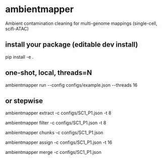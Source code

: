 # ambientmapper
Ambient contamination cleaning for multi-genome mappings (single-cell, scifi-ATAC)

## install your package (editable dev install)
pip install -e .

## one-shot, local, threads=N
ambientmapper run --config configs/example.json --threads 16

## or stepwise

ambientmapper extract -c configs/SC1_P1.json -t 8

ambientmapper filter  -c configs/SC1_P1.json -t 8

ambientmapper chunks  -c configs/SC1_P1.json

ambientmapper assign  -c configs/SC1_P1.json -t 16

ambientmapper merge   -c configs/SC1_P1.json

